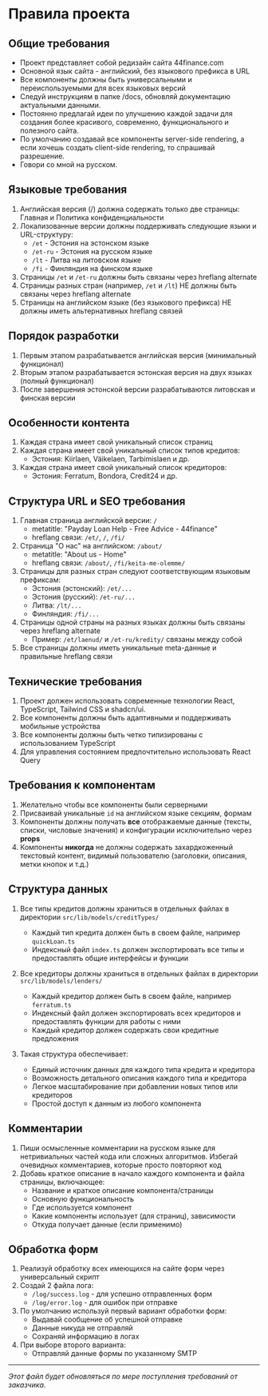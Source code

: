 
# Правила проекта

## Общие требования
- Проект представляет собой редизайн сайта 44finance.com
- Основной язык сайта - английский, без языкового префикса в URL
- Все компоненты должны быть универсальными и переиспользуемыми для всех языковых версий
- Следуй инструкциям в папке /docs, обновляй документацию актуальными данными.
- Постоянно предлагай идеи по улучшению каждой задачи для создания более красивого, современно, функционального и полезного сайта.
- По умолчанию создавай все компоненты server-side rendering, а если хочешь создать client-side rendering, то спрашивай разрешение.
- Говори со мной на русском.

## Языковые требования
1. Английская версия (/) должна содержать только две страницы: Главная и Политика конфиденциальности
2. Локализованные версии должны поддерживать следующие языки и URL-структуру:
   - `/et` - Эстония на эстонском языке
   - `/et-ru` - Эстония на русском языке
   - `/lt` - Литва на литовском языке
   - `/fi` - Финляндия на финском языке
3. Страницы `/et` и `/et-ru` должны быть связаны через hreflang alternate
4. Страницы разных стран (например, `/et` и `/lt`) НЕ должны быть связаны через hreflang alternate
5. Страницы на английском языке (без языкового префикса) НЕ должны иметь альтернативных hreflang связей

## Порядок разработки
1. Первым этапом разрабатывается английская версия (минимальный функционал)
2. Вторым этапом разрабатывается эстонская версия на двух языках (полный функционал)
3. После завершения эстонской версии разрабатываются литовская и финская версии

## Особенности контента
1. Каждая страна имеет свой уникальный список страниц
2. Каждая страна имеет свой уникальный список типов кредитов:
   - Эстония: Kiirlaen, Väikelaen, Tarbimislaen и др.
3. Каждая страна имеет свой уникальный список кредиторов:
   - Эстония: Ferratum, Bondora, Credit24 и др.

## Структура URL и SEO требования
1. Главная страница английской версии: `/`
   - metatitle: "Payday Loan Help - Free Advice - 44finance"
   - hreflang связи: `/et/`, `/`, `/fi/`
2. Страница "О нас" на английском: `/about/`
   - metatitle: "About us - Home"
   - hreflang связи: `/about/`, `/fi/keita-me-olemme/`
3. Страницы для разных стран следуют соответствующим языковым префиксам:
   - Эстония (эстонский): `/et/...`
   - Эстония (русский): `/et-ru/...`
   - Литва: `/lt/...`
   - Финляндия: `/fi/...`
4. Страницы одной страны на разных языках должны быть связаны через hreflang alternate
   - Пример: `/et/laenud/` и `/et-ru/kredity/` связаны между собой
5. Все страницы должны иметь уникальные meta-данные и правильные hreflang связи

## Технические требования
1. Проект должен использовать современные технологии React, TypeScript, Tailwind CSS и shadcn/ui.
2. Все компоненты должны быть адаптивными и поддерживать мобильные устройства
3. Все компоненты должны быть четко типизированы с использованием TypeScript
4. Для управления состоянием предпочтительно использовать React Query

## Требования к компонентам
1. Желательно чтобы все компоненты были серверными
2. Присваивай уникальные `id` на английском языке секциям, формам
3. Компоненты должны получать **все** отображаемые данные (тексты, списки, числовые значения) и конфигурации исключительно через **props**
4. Компоненты **никогда** не должны содержать захардкоженный текстовый контент, видимый пользователю (заголовки, описания, метки кнопок и т.д.)

## Структура данных
1. Все типы кредитов должны храниться в отдельных файлах в директории `src/lib/models/creditTypes/`
   - Каждый тип кредита должен быть в своем файле, например `quickLoan.ts`
   - Индексный файл `index.ts` должен экспортировать все типы и предоставлять общие интерфейсы и функции

2. Все кредиторы должны храниться в отдельных файлах в директории `src/lib/models/lenders/`
   - Каждый кредитор должен быть в своем файле, например `ferratum.ts`
   - Индексный файл должен экспортировать всех кредиторов и предоставлять функции для работы с ними
   - Каждый кредитор должен содержать свои кредитные предложения

3. Такая структура обеспечивает:
   - Единый источник данных для каждого типа кредита и кредитора
   - Возможность детального описания каждого типа и кредитора
   - Легкое масштабирование при добавлении новых типов или кредиторов
   - Простой доступ к данным из любого компонента

## Комментарии
1. Пиши осмысленные комментарии на русском языке для нетривиальных частей кода или сложных алгоритмов. Избегай очевидных комментариев, которые просто повторяют код
2. Добавь краткое описание в начало каждого компонента и файла страницы, включающее:
   - Название и краткое описание компонента/страницы
   - Основную функциональность
   - Где используется компонент
   - Какие компоненты использует (для страниц), зависимости
   - Откуда получает данные (если применимо)

## Обработка форм
1. Реализуй обработку всех имеющихся на сайте форм через универсальный скрипт
2. Создай 2 файла лога:
   - `/log/success.log` - для успешно отправленных форм
   - `/log/error.log` - для ошибок при отправке
3. По умолчанию используй первый вариант обработки форм:
   - Выдавай сообщение об успешной отправке
   - Данные никуда не отправляй
   - Сохраняй информацию в логах
4. При выборе второго варианта:
   - Отправляй данные формы по указанному SMTP

---

*Этот файл будет обновляться по мере поступления требований от заказчика.*
